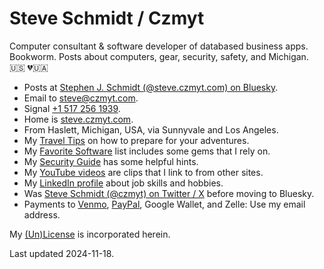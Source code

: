 
# Steve Schmidt / Czmyt

Computer consultant & software developer of databased business apps.<br />
Bookworm.  Posts about computers, gear, security, safety, and Michigan.<br />
🇺🇸  💔🇺🇦

- Posts at [Stephen J. Schmidt (@steve.czmyt.com) on Bluesky](https://bsky.app/profile/steve.czmyt.com).
- Email to [steve@czmyt.com](mailto:steve@czmyt.com).
- Signal [+1 517 256 1939](https://signal.me/#p/+15172561939).
- Home is [steve.czmyt.com](https://steve.czmyt.com).
- From Haslett, Michigan, USA, via Sunnyvale and Los Angeles.
- My [Travel Tips](travel-tips.md) on how to prepare for your adventures.
- My [Favorite Software](favorite-software.md) list includes some gems that I rely on.
- My [Security Guide](https://github.com/czmyt/security-guide/blob/main/README.md) has some helpful hints.
- My [YouTube videos](https://www.youtube.com/@sczmyt/videos) are clips that I link to from other sites.
- My [LinkedIn profile](https://www.linkedin.com/in/stephen-schmidt-windsor/) about job skills and hobbies.
- Was [Steve Schmidt (@czmyt) on Twitter / X](https://x.com/czmyt/with_replies) before moving to Bluesky.
- Payments to [Venmo](https://venmo.com/czmyt), [PayPal](https://paypal.me/czmyt), Google Wallet, and Zelle: Use my email address.

My [(Un)License](UNLICENSE.md) is incorporated herein.

Last updated 2024-11-18.

